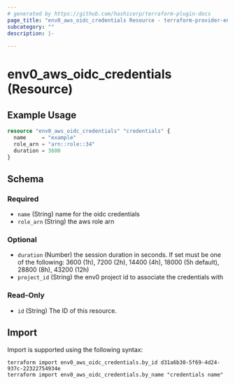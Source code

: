```yaml
---
# generated by https://github.com/hashicorp/terraform-plugin-docs
page_title: "env0_aws_oidc_credentials Resource - terraform-provider-env0"
subcategory: ""
description: |-
  
---
```


# env0_aws_oidc_credentials (Resource)



## Example Usage

```terraform
resource "env0_aws_oidc_credentials" "credentials" {
  name     = "example"
  role_arn = "arn::role::34"
  duration = 3600
}
```

<!-- schema generated by tfplugindocs -->
## Schema

### Required

- `name` (String) name for the oidc credentials
- `role_arn` (String) the aws role arn

### Optional

- `duration` (Number) the session duration in seconds. If set must be one of the following: 3600 (1h), 7200 (2h), 14400 (4h), 18000 (5h default), 28800 (8h), 43200 (12h)
- `project_id` (String) the env0 project id to associate the credentials with

### Read-Only

- `id` (String) The ID of this resource.

## Import

Import is supported using the following syntax:

```shell
terraform import env0_aws_oidc_credentials.by_id d31a6b30-5f69-4d24-937c-22322754934e
terraform import env0_aws_oidc_credentials.by_name "credentials name"
```

